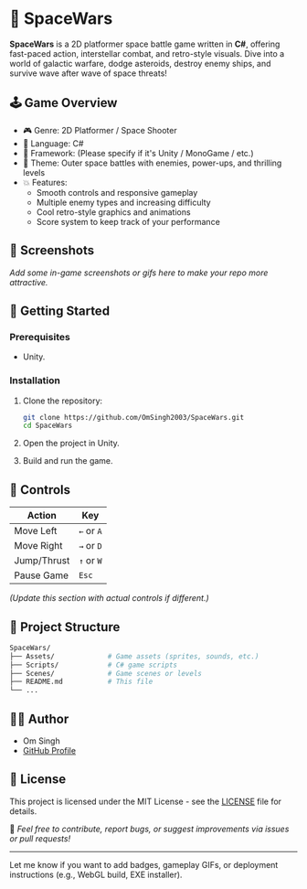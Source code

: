 
# 🚀 SpaceWars

**SpaceWars** is a 2D platformer space battle game written in **C#**, offering fast-paced action, interstellar combat, and retro-style visuals. Dive into a world of galactic warfare, dodge asteroids, destroy enemy ships, and survive wave after wave of space threats!

## 🕹️ Game Overview

- 🎮 Genre: 2D Platformer / Space Shooter  
- 🧠 Language: C#  
- 🧩 Framework: (Please specify if it's Unity / MonoGame / etc.)  
- 🌌 Theme: Outer space battles with enemies, power-ups, and thrilling levels  
- 💥 Features:
  - Smooth controls and responsive gameplay
  - Multiple enemy types and increasing difficulty
  - Cool retro-style graphics and animations
  - Score system to keep track of your performance

## 📸 Screenshots

*Add some in-game screenshots or gifs here to make your repo more attractive.*

## 🚀 Getting Started

### Prerequisites

- Unity.

### Installation
1. Clone the repository:
   ```bash
   git clone https://github.com/OmSingh2003/SpaceWars.git
   cd SpaceWars
   ```
2. Open the project in Unity.

3. Build and run the game.


## 🧾 Controls

| Action        | Key             |
|---------------|------------------|
| Move Left     | `←` or `A`        |
| Move Right    | `→` or `D`        |
| Jump/Thrust   | `↑` or `W`        |
| Pause Game    | `Esc`             |

*(Update this section with actual controls if different.)*

## 📂 Project Structure

```bash
SpaceWars/
├── Assets/             # Game assets (sprites, sounds, etc.)
├── Scripts/            # C# game scripts
├── Scenes/             # Game scenes or levels
├── README.md           # This file
└── ...
```

## 👨‍💻 Author

- Om Singh  
- [GitHub Profile](https://github.com/OmSingh2003)

## 📄 License

This project is licensed under the MIT License - see the [LICENSE](LICENSE) file for details.



🎯 *Feel free to contribute, report bugs, or suggest improvements via issues or pull requests!*


---

Let me know if you want to add badges, gameplay GIFs, or deployment instructions (e.g., WebGL build, EXE installer).
